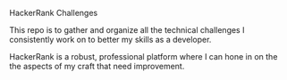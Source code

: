 HackerRank Challenges 

This repo is to gather and organize all the technical challenges I consistently work on to better my skills as a developer. 

HackerRank is a robust, professional platform where I can hone in on the the aspects of my craft that need improvement. 


